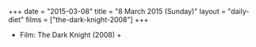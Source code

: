 +++
date = "2015-03-08"
title = "8 March 2015 (Sunday)"
layout = "daily-diet"
films = ["the-dark-knight-2008"]
+++


* Film: The Dark Knight (2008) +